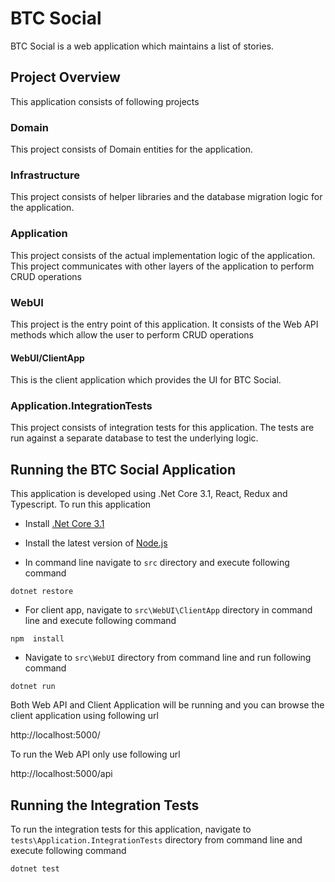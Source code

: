 # BTC Social
BTC Social is a web application which maintains a list of stories.

## Project Overview
This application consists of following projects

### Domain
This project consists of Domain entities for the application.

### Infrastructure
This project consists of helper libraries and the database migration logic for the application.

### Application
This project consists of the actual implementation logic of the application. This project communicates with other layers of the application to perform CRUD operations

### WebUI
This project is the entry point of this application. It consists of the Web API methods which allow the user to perform CRUD operations

#### WebUI/ClientApp
This is the client application which provides the UI for BTC Social.

### Application.IntegrationTests
This project consists of integration tests for this application. The tests are run against a separate database to test the underlying logic.

## Running the BTC Social Application
This application is developed using .Net Core 3.1, React, Redux and Typescript. To run this application
- Install [.Net Core 3.1](https://dotnet.microsoft.com/download/dotnet-core/3.1)

- Install the latest version of [Node.js](https://nodejs.org/en/download/)

- In command line navigate to `src` directory and execute following command
```
dotnet restore
```

- For client app, navigate to `src\WebUI\ClientApp` directory in command line and execute following command
```
npm  install
```

- Navigate to `src\WebUI` directory from command line and run following command
```
dotnet run
```

Both Web API and Client Application will be running and you can browse the client application using following url

http://localhost:5000/

To run the Web API only use following url

http://localhost:5000/api

## Running the Integration Tests
To run the integration tests for this application, navigate to `tests\Application.IntegrationTests` directory from command line and execute following command
```
dotnet test
```
